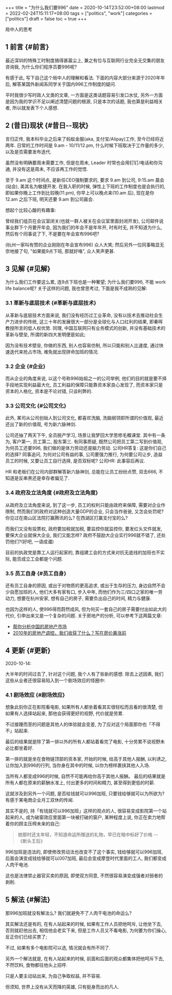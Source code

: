 +++
title = "为什么我们要996"
date = 2020-10-14T23:52:00+08:00
lastmod = 2022-02-24T15:11:17+08:00
tags = ["politics", "work"]
categories = ["politics"]
draft = false
toc = true
+++

局中人的思考


## <span class="section-num">1</span> 前言 {#前言}

最近深圳的特殊工时制度搞得甚嚣尘上, 兼之有位与互联网行业完全无交集的朋友咨询我, 为什么你们程序员要996呢?

有感于此, 写下自己这个局中人的理解和看法. 下面的内容大部分来源于2020年年后, 解答某国外新闻系同学关于国内996工作制度的疑问.

平时我很少写时政人文类的文章, 一方面是这类话题容易引发口水仗, 另外一方面是因为我的学识不足以阐述清楚问题的根源, 只是本次的话题, 我也算是利益相关者, 所以就发表下个人感想.


## <span class="section-num">2</span> (昔日)现状 {#昔日--现状}

言归正传, 我本科毕业之后来了蚂蚁金服(aka, 支付宝/Alipay)工作, 至今已经将近两年. 日常的工作时间是 9.am - 10/11/12.pm, 什么时候下班取决于工作量的多少, 以及是否需要发布迭代.

虽然没有明确要周未需要工作, 但是在周未, Leader 时常也会用钉钉/电话和你沟通, 并没有这是周未, 不应该再工作的觉悟.

至于 9.am 这个时间点, 是新任CEO强制要求的, 要求 9.am 到公司, 9:15.am 晨会(站会), 美其名为敏捷开发. 在我入职的时候, 弹性上下班的工作制度也是会执行的, 即如果你晚上工作到比较晚(11.pm), 你早上可以晚点来(10.am 后), 现在是你 12.am 之后下班, 明天还要 9.am 到公司晨会.

想起个比较心酸的有趣事:

曾经我们组员在会议室闭关(也就一群人被关在会议室里面封闭开发), 公司邮件说事业群下个月要开年会, 因为我们的年会不是年年开, 时有时无, 并不知道为什么, 然后有个同事说了下, 不是要在年会宣布996吧?

(杭州一家叫有赞的企业刚刚在年会宣布996) 众人大笑; 然后另外一位同事略显无奈地接了句, "如果能9点下班, 那就好咯", 众人笑声更甚.


## <span class="section-num">3</span> 见解 {#见解}

为什么我们工作要这么累, 连9点下班也是一种奢望; 为什么我们要996, 不能 work life balance呢? 关于这样的问题, 我也曾思考过, 下面是我不成熟的见解:


### <span class="section-num">3.1</span> 革新与底层技术 {#革新与底层技术}

从革新与底层技术方面来说, 我们没有经历过工业革命, 没有以技术去推动社会生产力进步的传统, 这三十年的发展很大一部分是全球化与人口红利的结果, 即秦晖教授所言的低人权优势. 同理, 中国互联网只有业务模式的创新,
并没有基础技术的革新与壁垒, 所谓的新四大发明便是如此;

因为没有技术壁垒, 你做的东西, 别人也容易仿制, 所以只能和别人比速度, 通过快速迭代来抢占市场, 难免就出现拼命加班的情况.


### <span class="section-num">3.2</span> 企业 {#企业}

而从企业的角度来说, 以这个号称996始祖之一的公司举例, 他们的目的就是要不择手段地实现利益最大化, 员工利益的保障只能靠资本家良心发现了, 而资本家只是资本的人格化, 资本是不论对错, 只谈利弊的.


### <span class="section-num">3.3</span> 公司文化 {#公司文化}

此外, 某司从公司创始人到公司文化, 都喜欢洗脑, 洗脑纲领即所谓的价值观, 最近还出了新的价值观, 号为新六脉神剑.

公司还抽了两天下午, 全员脱产学习, 场景让我梦回大学思修毛概课堂. 其中有一条为, 客户第一, 员工第二, 股东第三. 有同事质疑,
既然公司把员工第二写到价值观, 为何员工还要996, 我们做的是体力劳动还是脑力劳动. 公司HR答复: 这是你们自己的选择?
同事追问, 为何对公司有益的事, 公司要强力推行, 为何要公司让步, 造益员工的时候, 又要让员工自行选择, 是否双标呢? 公司HR: 此事容后再议.

HR 和老板们在公司内部群解答新六脉神剑, 总能在让员工纷纷点赞, 双击666, 不知道是反串黑还是幸存者偏见了.


### <span class="section-num">3.4</span> 政府及立法角度 {#政府及立法角度}

从政府及立法角度来说, 到了这一步, 员工的权利只能由政府来保障, 需要对企业作限制, 然而我们的政府对这种创造大量GDP的企业, 只会当作爸爸, 又怎会处罚呢? 你见过在南山区法院打赢腾讯的么? 在西湖区打赢支付宝的么?

而我们又没有投票权, 政府要加税就加税, 要监控你就监控你, 要发红头文件就发, 要保大企业就保大企业, 我们又能怎样? 政府不鼓励大企业实行996就不错了, 还处罚他们?(好吧, 一语成谶)

目前的执政党是靠工人运行起家的, 靠组建工会的方式来对抗无底线的加班也不实际, 能否成立工会都是个问题.


### <span class="section-num">3.5</span> 员工自身 {#员工自身}

还有员工自身的原因, 或出于对物质的更高追求, 或出于生存的压力, 身边自然不会少自愿加班的人, 他们大多有家有口, 步入中年,
而他们作为三/四口之家的唯一劳动力, 想要在杭州安家, 想有自己的房子, 需要负出自己的时间, 精力与健康.

也因为这样的人, 使996得而蔚然成风, 但为何买一套自己的房子需要付出如此大的代价, 引申出来又是一个复杂的问题.
关于房地产的分析, 可以参考下这两篇文章:

-   [帮你分析中国的房地产市场](https://program-think.blogspot.com/2013/03/weekly-share-42.html)
-   [2010年的房地产调控，我们收获了什么？写在房价暴涨前](https://github.com/shenzhengfang/kkndme_tianya)


## <span class="section-num">4</span> 更新 {#更新}

2020-10-14:

大半年的时间过去了, 针对这个问题, 我个人有了些新的感想. 除去上述因素, 我们这些从业者还很容易陷入到一个剧场效应的怪圈中:


### <span class="section-num">4.1</span> 剧场效应 {#剧场效应}

想象此刻你正在影院看电影, 如果所有人都坐着看其实很轻松而且看的很清楚, 但如果有人选择站起来, 那他会获得更好的视野, 代价就是劳累.

不过接踵而至的问题是其他人的体验就会变差, 为了应对这个局面那你也「不得不」站起来.

最后的结果就是除了第一排以外的所有人都站着看完了电影, 十分劳累不说视野未必比都坐着好.

第一排的就是坐在食物链顶部的资本家, 开始的时候, 给高于其他人报酬, 以利诱之, 让你加入到996的行列, 当你身在其中的时候,
以你为榜样裹挟其他人入场.

当所有人都变成996的时候, 自然不可能再给你高于其他人报酬。 最后的结果就是所有人都在原来的薪酬水准上, 付出更多的时间和精力,
甚至得到更低的时薪.

这就涉及到另外一个问题, 是否给钱就可以996加班, 只要钱给够就可以为所欲为? 有感于某电商企业月工双休的传闻.

其实不是的, 持「有钱就可以996加班」这样的观点的人, 很容易变成影院第一个站起来的人, 成为破窗效应里面第一块被打破的窗户,
某种程度上说, 你正在卖力地帮着你的顾主压榨未来的自己:

> 她那时还太年轻，不知道命运所赠送的礼物，早已在暗中标好了价格 -- 《断头王后》

996加班是违法的, 即使修改劳动法也改变不了这个事实, 钱给够就可以996加班, 后面会演变成钱给够就可以007加班, 最后会变成摩登时代里面的工人, 我们都变成人肉干电池.

这也是法律禁止器官买卖的原因, 即使双方同意, 不然很容易演变成强者对弱者的剥削.


## <span class="section-num">5</span> 解法 {#解法}

那996加班就没有解法么? 我们就避免不了人肉干电池的命运么?

其实解法还是有的, 在有人站起来的时候, 如果有工作人员把他呵斥, 让他坐下去, 否则就赶他出去, 相信他会老实下来, 但是工作人员又不看电影, 为何要为你们操心, 反正你们已经买票了;

不过, 如果有多个电影院可以选, 情况就会有所不同了.

另外一个解法就是, 在有人站起来的时候, 前面和后面的观众都集体把他呵斥下去, 不然饮料, 食物都往他头上招呼.

只是人要主动站出来, 为自己争取权益, 并不容易.

但须知, 世界上没有从天而降的英雄, 只有挺身而出的凡人.